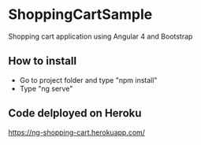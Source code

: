 # ShoppingCartSample
Shopping cart application using Angular 4 and Bootstrap

## How to install
- Go to project folder and type "npm install" 
- Type "ng serve"

## Code delployed on Heroku

https://ng-shopping-cart.herokuapp.com/
